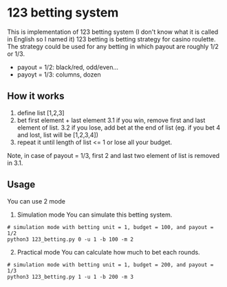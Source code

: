 # 123 betting system

This is implementation of 123 betting system (I don't know what it is called in English so I named it)
123 betting is betting strategy for casino roulette. The strategy could be used for any betting in which payout are roughly 1/2 or 1/3.

- payout = 1/2: black/red, odd/even...
- payoyt = 1/3: columns, dozen



## How it works

1. define list [1,2,3]
2. bet first element + last element
3.1 if you win, remove first and last element of list.
3.2 if you lose, add bet at the end of list (eg. if you bet 4 and lost, list will be [1,2,3,4])
4. repeat it until length of list <= 1 or lose all your budget.

Note, in case of payout = 1/3, first 2 and last two element of list is removed in 3.1.

## Usage

You can use 2 mode

1. Simulation mode
You can simulate this betting system.

```
# simulation mode with betting unit = 1, budget = 100, and payout = 1/2
python3 123_betting.py 0 -u 1 -b 100 -m 2
```



2. Practical mode
You can calculate how much to bet each rounds.

```
# simulation mode with betting unit = 1, budget = 200, and payout = 1/3
python3 123_betting.py 1 -u 1 -b 200 -m 3
```

